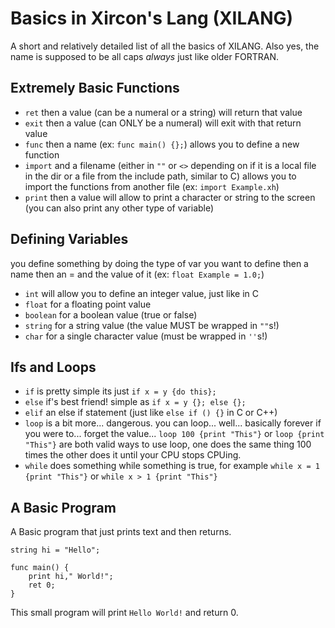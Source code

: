 # Basics in Xircon's Lang (XILANG)

A short and relatively detailed list of all the basics of XILANG. Also yes, the name is supposed to be all caps *always* just like older FORTRAN.

## Extremely Basic Functions

* `ret` then a value (can be a numeral or a string) will return that value
* `exit` then a value (can ONLY be a numeral) will exit with that return value
* `func` then a name (ex: `func main() {};`) allows you to define a new function
* `import` and a filename (either in `""` or `<>` depending on if it is a local file in the dir or a file from the include path, similar to C) allows you to import the functions from another file (ex: `import Example.xh`)
* `print` then a value will allow to print a character or string to the screen (you can also print any other type of variable)

## Defining Variables

you define something by doing the type of var you want to define then a name then an = and the value of it (ex: `float Example = 1.0;`)

* `int` will allow you to define an integer value, just like in C
* `float` for a floating point value
* `boolean` for a boolean value (true or false)
* `string` for a string value (the value MUST be wrapped in `""`s!)
* `char` for a single character value (must be wrapped in `''`s!)

## Ifs and Loops

* `if` is pretty simple its just `if x = y {do this};`
* `else` if's best friend! simple as `if x = y {}; else {};`
* `elif` an else if statement (just like `else if () {}` in C or C++)
* `loop` is a bit more... dangerous. you can loop... well... basically forever if you were to... forget the value... `loop 100 {print "This"}` or `loop {print "This"}` are both valid ways to use loop, one does the same thing 100 times the other does it until your CPU stops CPUing.
* `while` does something while something is true, for example `while x = 1 {print "This"}` or `while x > 1 {print "This"}`

## A Basic Program

A Basic program that just prints text and then returns.

```!This is a Comment.
string hi = "Hello";

func main() {
    print hi," World!";
    ret 0;
}
```
This small program will print `Hello World!` and return 0.